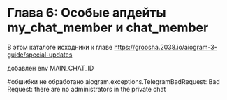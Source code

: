 # Глава 6: Особые апдейты my_chat_member и chat_member 

В этом каталоге исходники к главе https://groosha.2038.io/aiogram-3-guide/special-updates


добавлен env MAIN_CHAT_ID

#обшибки
не обработано aiogram.exceptions.TelegramBadRequest: Bad Request: there are no administrators in the private chat